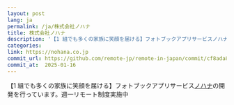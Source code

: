 ```yaml
---
layout: post
lang: ja
permalink: /ja/株式会社ノハナ
title: 株式会社ノハナ
description: '【1 組でも多くの家族に笑顔を届ける】フォトブックアプリサービスノハナの開発を行っています。週一リモート制度実施中'
categories: 
link: https://nohana.co.jp
commit_url: https://github.com/remote-jp/remote-in-japan/commit/cf8ada8eae0f29603e476cd235d4527e9ea268e4
commit_at:  2025-01-16
---
```


<p>【1 組でも多くの家族に笑顔を届ける】フォトブックアプリサービス<a href="https://nohana.jp/">ノハナ</a>の開発を行っています。週一リモート制度実施中</p>
